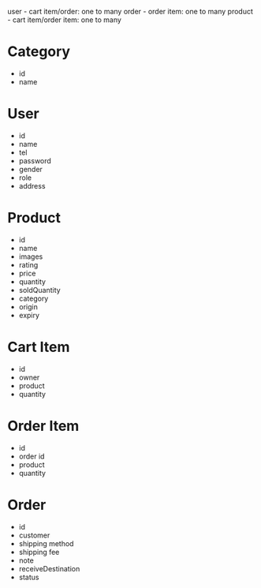 user - cart item/order: one to many
order - order item: one to many
product - cart item/order item: one to many

# Category

- id
- name

# User

- id
- name
- tel
- password
- gender
- role
- address

# Product

- id
- name
- images
- rating
- price
- quantity
- soldQuantity
- category
- origin
- expiry

# Cart Item

- id
- owner
- product
- quantity

# Order Item

- id
- order id
- product
- quantity

# Order

- id
- customer
- shipping method
- shipping fee
- note
- receiveDestination
- status
